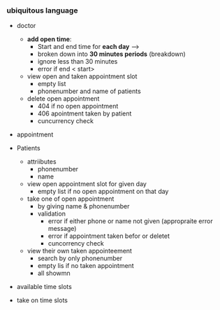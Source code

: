 ### ubiquitous language
- doctor
	- **add open time**: 
		- Start and end time for **each day** --> 
		- broken down into **30 minutes periods** (breakdown)
		- ignore less than 30 minutes 
		- error if end < start>
	- view open and taken appointment slot 
		- empty list
		- phonenumber and name of patients
	- delete open appointment
		- 404 if no open appointment
		- 406 apointment taken by patient
		- cuncurrency check
- appointment
- Patients
	- attriibutes
		- phonenumber
		- name
	- view open appointment  slot for given day
		- empty list if no open appointment on that day
	- take one of open appointment
		- by giving name & phonenumber
		- validation
			- error if either phone or name not given (appropraite error message)
			- error if appointment taken befor or deletet
			- cuncorrency check
	- view their own taken appointeement
		- search by only phonenumber
		- empty lis if no taken appointment
		- all showmn
  
- available time slots
- take on time slots




